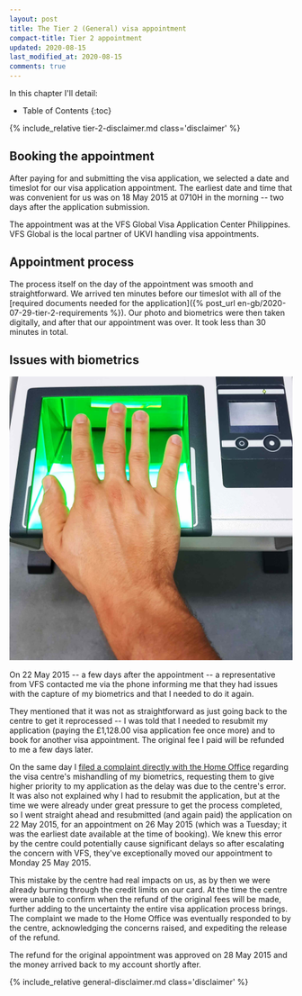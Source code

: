 ```yaml
---
layout: post
title: The Tier 2 (General) visa appointment
compact-title: Tier 2 appointment
updated: 2020-08-15
last_modified_at: 2020-08-15
comments: true
---
```


In this chapter I'll detail:

* Table of Contents
{:toc}

{% include_relative tier-2-disclaimer.md class='disclaimer' %}

## Booking the appointment
After paying for and submitting the visa application, we selected a date and timeslot for our visa application appointment. The earliest date and time that was convenient for us was on 18 May 2015 at 0710H in the morning -- two days after the application submission.

The appointment was at the VFS Global Visa Application Center Philippines. VFS Global is the local partner of UKVI handling visa appointments.

## Appointment process
The process itself on the day of the appointment was smooth and straightforward. We arrived ten minutes before our timeslot with all of the [required documents needed for the application]({% post_url en-gb/2020-07-29-tier-2-requirements %}). Our photo and biometrics were then taken digitally, and after that our appointment was over. It took less than 30 minutes in total.

## Issues with biometrics
![Fingerprint Biometrics Capture](/assets/biometrics-fingerprints.jpg)

On 22 May 2015 -- a few days after the appointment -- a representative from VFS contacted me via the phone informing me that they had issues with the capture of my biometrics and that I needed to do it again.

They mentioned that it was not as straightforward as just going back to the centre to get it reprocessed -- I was told that I needed to resubmit my application (paying the £1,128.00 visa application fee once more) and to book for another visa appointment. The original fee I paid will be refunded to me a few days later.

On the same day I [filed a complaint directly with the Home Office](https://www.gov.uk/complain-uk-visas-immigration) regarding the visa centre's mishandling of my biometrics, requesting them to give higher priority to my application as the delay was due to the centre's error. It was also not explained why I had to resubmit the application, but at the time we were already under great pressure to get the process completed, so I went straight ahead and resubmitted (and again paid) the application on 22 May 2015, for an appointment on 26 May 2015 (which was a Tuesday; it was the earliest date available at the time of booking). We knew this error by the centre could potentially cause significant delays so after escalating the concern with VFS, they've exceptionally moved our appointment to Monday 25 May 2015.

This mistake by the centre had real impacts on us, as by then we were already burning through the credit limits on our card. At the time the centre were unable to confirm when the refund of the original fees will be made, further adding to the uncertainty the entire visa application process brings. The complaint we made to the Home Office was eventually responded to by the centre, acknowledging the concerns raised, and expediting the release of the refund.

The refund for the original appointment was approved on 28 May 2015 and the money arrived back to my account shortly after.

{% include_relative general-disclaimer.md class='disclaimer' %}